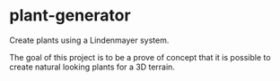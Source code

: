 # plant-generator

Create plants using a Lindenmayer system.

The goal of this project is to be a prove of concept that it is possible to create natural looking plants for a 3D terrain.
